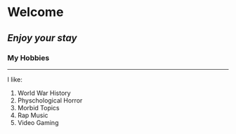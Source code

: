 # Welcome
*Enjoy your stay*
---
### My Hobbies
---
I like:
1. World War History
2. Physchological Horror
3. Morbid Topics
4. Rap Music
5. Video Gaming

